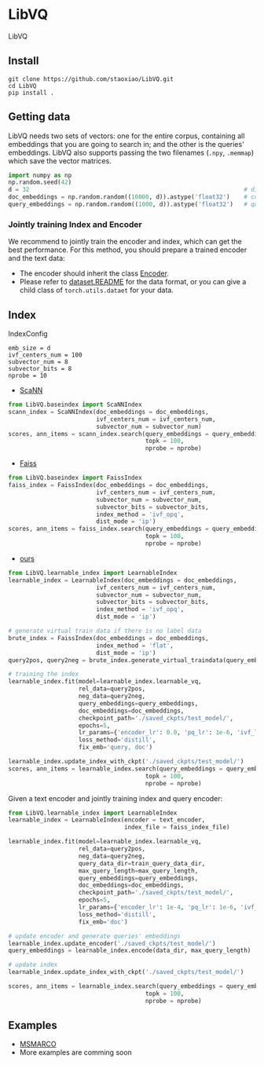 # LibVQ
LibVQ


## Install
```
git clone https://github.com/staoxiao/LibVQ.git
cd LibVQ
pip install .
```

## Getting data
LibVQ needs two sets of vectors: one for the entire corpus, containing all embeddings that you are going to search in;
and the other is the queries' embeddings. LibVQ also supports passing the two filenames (`.npy`, `.memmap`) which save the vector matrices.
```python
import numpy as np
np.random.seed(42)
d = 32                                                             # dimension
doc_embeddings = np.random.random((10000, d)).astype('float32')    # corpus embeddings
query_embeddings = np.random.random((1000, d)).astype('float32')   # queries' embeddings
```
### Jointly training Index and Encoder
We recommend to jointly train the encoder and index, which can get the best performance. 
For this method, you should prepare a trained encoder and the text data:
- The encoder should inherit the class [Encoder](./LibVQ/models/encoder.py).
- Please refer to [dataset.README](./LibVQ/dataset/README.md)
for the data format, or you can give a child class of `torch.utils.dataet` for your data.


## Index
IndexConfig
```
emb_size = d
ivf_centers_num = 100
subvector_num = 8
subvector_bits = 8
nprobe = 10
```

- [ScaNN](https://github.com/google-research/google-research/tree/master/scann)
```python
from LibVQ.baseindex import ScaNNIndex
scann_index = ScaNNIndex(doc_embeddings = doc_embeddings,
                         ivf_centers_num = ivf_centers_num,
                         subvector_num = subvector_num)
scores, ann_items = scann_index.search(query_embeddings = query_embeddings,
                                       topk = 100,
                                       nprobe = nprobe) 
```

- [Faiss](https://github.com/facebookresearch/faiss)
```python
from LibVQ.baseindex import FaissIndex
faiss_index = FaissIndex(doc_embeddings = doc_embeddings,
                         ivf_centers_num = ivf_centers_num,
                         subvector_num = subvector_num,
                         subvector_bits = subvector_bits,
                         index_method = 'ivf_opq',
                         dist_mode = 'ip')
scores, ann_items = faiss_index.search(query_embeddings = query_embeddings,
                                       topk = 100,
                                       nprobe = nprobe)
```


- [ours](Reference)

```python
from LibVQ.learnable_index import LearnableIndex
learnable_index = LearnableIndex(doc_embeddings = doc_embeddings,
                         ivf_centers_num = ivf_centers_num,
                         subvector_num = subvector_num,
                         subvector_bits = subvector_bits,
                         index_method = 'ivf_opq',
                         dist_mode = 'ip')

# generate virtual train data if there is no label data
brute_index = FaissIndex(doc_embeddings = doc_embeddings,
                         index_method = 'flat',
                         dist_mode = 'ip')
query2pos, query2neg = brute_index.generate_virtual_traindata(query_embeddings, nprobe = ivf_centers_num)

# training the index
learnable_index.fit(model=learnable_index.learnable_vq,
                    rel_data=query2pos,
                    neg_data=query2neg,
                    query_embeddings=query_embeddings,
                    doc_embeddings=doc_embeddings,
                    checkpoint_path='./saved_ckpts/test_model/',
                    epochs=5,
                    lr_params={'encoder_lr': 0.0, 'pq_lr': 1e-6, 'ivf_lr': 1e-6},
                    loss_method='distill',
                    fix_emb='query, doc')

learnable_index.update_index_with_ckpt('./saved_ckpts/test_model/')
scores, ann_items = learnable_index.search(query_embeddings = query_embeddings,
                                       topk = 100,
                                       nprobe = nprobe)
```

Given a text encoder and jointly training index and query encoder:
```python
from LibVQ.learnable_index import LearnableIndex
learnable_index = LearnableIndex(encoder = text_encoder,
                                 index_file = faiss_index_file)

learnable_index.fit(model=learnable_index.learnable_vq,
                    rel_data=query2pos,
                    neg_data=query2neg,
                    query_data_dir=train_query_data_dir,
                    max_query_length=max_query_length,
                    query_embeddings=query_embeddings,
                    doc_embeddings=doc_embeddings,
                    checkpoint_path='./saved_ckpts/test_model/',
                    epochs=5,
                    lr_params={'encoder_lr': 1e-4, 'pq_lr': 1e-6, 'ivf_lr': 1e-6},
                    loss_method='distill',
                    fix_emb='doc')

# update encoder and generate queries' embeddings
learnable_index.update_encoder('./saved_ckpts/test_model/')
query_embeddings = learnable_index.encode(data_dir, max_query_length)

# update index
learnable_index.update_index_with_ckpt('./saved_ckpts/test_model/')

scores, ann_items = learnable_index.search(query_embeddings = query_embeddings, 
                                       topk = 100,
                                       nprobe = nprobe)
```


## Examples
- [MSMARCO](./examples/MSMARCO/)  
- More examples are comming soon





